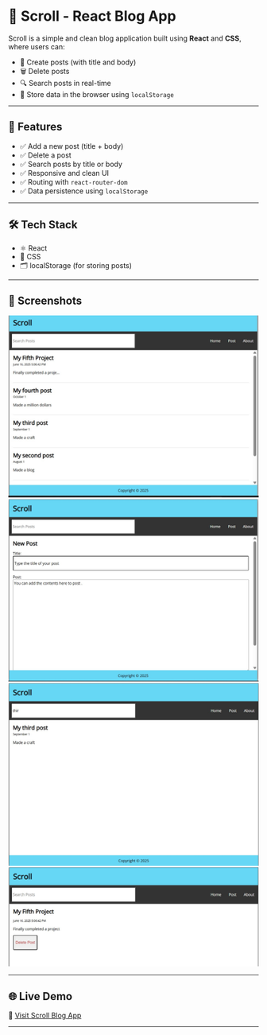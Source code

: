 # 📝 Scroll - React Blog App

Scroll is a simple and clean blog application built using **React** and **CSS**, where users can:

- 🧠 Create posts (with title and body)
- 🗑️ Delete posts
- 🔍 Search posts in real-time
- 💾 Store data in the browser using `localStorage`

---

## 🚀 Features

- ✅ Add a new post (title + body)
- ✅ Delete a post
- ✅ Search posts by title or body
- ✅ Responsive and clean UI
- ✅ Routing with `react-router-dom`
- ✅ Data persistence using `localStorage`

---

## 🛠️ Tech Stack

- ⚛️ React
- 🎨 CSS
- 🗂️ localStorage (for storing posts)

---

## 📸 Screenshots

![alt text](image.png)
![alt text](image-1.png)
![alt text](image-2.png)
![alt text](image-3.png)

---

## 🌐 Live Demo

🔗 [Visit Scroll Blog App](https://react-social-web.netlify.app)

---